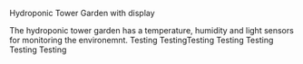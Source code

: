 
Hydroponic Tower Garden with display 

The hydroponic tower garden has a temperature, humidity and light sensors for monitoring the environemnt. Testing TestingTesting Testing Testing Testing Testing

